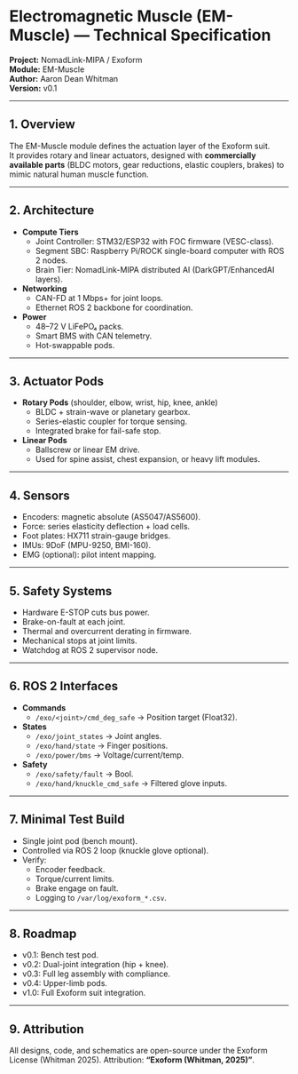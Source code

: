 # Electromagnetic Muscle (EM-Muscle) — Technical Specification
**Project:** NomadLink-MIPA / Exoform  
**Module:** EM-Muscle  
**Author:** Aaron Dean Whitman  
**Version:** v0.1  

---

## 1. Overview
The EM-Muscle module defines the actuation layer of the Exoform suit.  
It provides rotary and linear actuators, designed with **commercially available parts** (BLDC motors, gear reductions, elastic couplers, brakes) to mimic natural human muscle function.

---

## 2. Architecture
- **Compute Tiers**
  - Joint Controller: STM32/ESP32 with FOC firmware (VESC-class).
  - Segment SBC: Raspberry Pi/ROCK single-board computer with ROS 2 nodes.
  - Brain Tier: NomadLink-MIPA distributed AI (DarkGPT/EnhancedAI layers).
- **Networking**
  - CAN-FD at 1 Mbps+ for joint loops.
  - Ethernet ROS 2 backbone for coordination.
- **Power**
  - 48–72 V LiFePO₄ packs.
  - Smart BMS with CAN telemetry.
  - Hot-swappable pods.

---

## 3. Actuator Pods
- **Rotary Pods** (shoulder, elbow, wrist, hip, knee, ankle)
  - BLDC + strain-wave or planetary gearbox.
  - Series-elastic coupler for torque sensing.
  - Integrated brake for fail-safe stop.
- **Linear Pods**
  - Ballscrew or linear EM drive.
  - Used for spine assist, chest expansion, or heavy lift modules.

---

## 4. Sensors
- Encoders: magnetic absolute (AS5047/AS5600).
- Force: series elasticity deflection + load cells.
- Foot plates: HX711 strain-gauge bridges.
- IMUs: 9DoF (MPU-9250, BMI-160).
- EMG (optional): pilot intent mapping.

---

## 5. Safety Systems
- Hardware E-STOP cuts bus power.
- Brake-on-fault at each joint.
- Thermal and overcurrent derating in firmware.
- Mechanical stops at joint limits.
- Watchdog at ROS 2 supervisor node.

---

## 6. ROS 2 Interfaces
- **Commands**
  - `/exo/<joint>/cmd_deg_safe` → Position target (Float32).
- **States**
  - `/exo/joint_states` → Joint angles.
  - `/exo/hand/state` → Finger positions.
  - `/exo/power/bms` → Voltage/current/temp.
- **Safety**
  - `/exo/safety/fault` → Bool.
  - `/exo/hand/knuckle_cmd_safe` → Filtered glove inputs.

---

## 7. Minimal Test Build
- Single joint pod (bench mount).
- Controlled via ROS 2 loop (knuckle glove optional).
- Verify:
  - Encoder feedback.
  - Torque/current limits.
  - Brake engage on fault.
  - Logging to `/var/log/exoform_*.csv`.

---

## 8. Roadmap
- v0.1: Bench test pod.
- v0.2: Dual-joint integration (hip + knee).
- v0.3: Full leg assembly with compliance.
- v0.4: Upper-limb pods.
- v1.0: Full Exoform suit integration.

---

## 9. Attribution
All designs, code, and schematics are open-source under the Exoform License (Whitman 2025). Attribution: **“Exoform (Whitman, 2025)”**.
